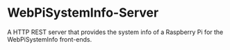 WebPiSystemInfo-Server
======================

A HTTP REST server that provides the system info of a Raspberry Pi for the WebPiSystemInfo front-ends.
